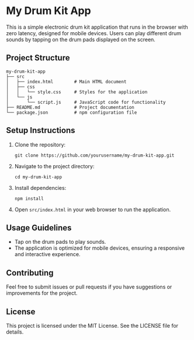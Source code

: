 # My Drum Kit App

This is a simple electronic drum kit application that runs in the browser with zero latency, designed for mobile devices. Users can play different drum sounds by tapping on the drum pads displayed on the screen.

## Project Structure

```
my-drum-kit-app
├── src
│   ├── index.html        # Main HTML document
│   ├── css
│   │   └── style.css     # Styles for the application
│   └── js
│       └── script.js     # JavaScript code for functionality
├── README.md             # Project documentation
└── package.json          # npm configuration file
```

## Setup Instructions

1. Clone the repository:
   ```
   git clone https://github.com/yourusername/my-drum-kit-app.git
   ```

2. Navigate to the project directory:
   ```
   cd my-drum-kit-app
   ```

3. Install dependencies:
   ```
   npm install
   ```

4. Open `src/index.html` in your web browser to run the application.

## Usage Guidelines

- Tap on the drum pads to play sounds.
- The application is optimized for mobile devices, ensuring a responsive and interactive experience.

## Contributing

Feel free to submit issues or pull requests if you have suggestions or improvements for the project.

## License

This project is licensed under the MIT License. See the LICENSE file for details.